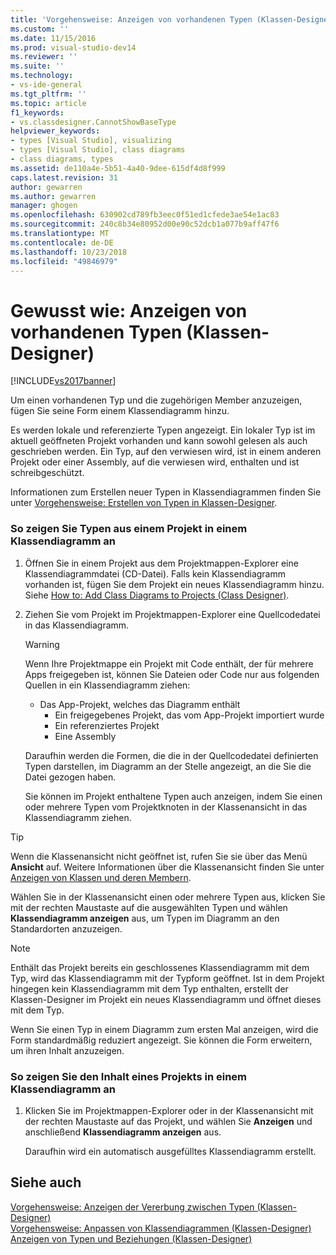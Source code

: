 ```yaml
---
title: 'Vorgehensweise: Anzeigen von vorhandenen Typen (Klassen-Designer) | Microsoft-Dokumentation'
ms.custom: ''
ms.date: 11/15/2016
ms.prod: visual-studio-dev14
ms.reviewer: ''
ms.suite: ''
ms.technology:
- vs-ide-general
ms.tgt_pltfrm: ''
ms.topic: article
f1_keywords:
- vs.classdesigner.CannotShowBaseType
helpviewer_keywords:
- types [Visual Studio], visualizing
- types [Visual Studio], class diagrams
- class diagrams, types
ms.assetid: de110a4e-5b51-4a40-9dee-615df4d8f999
caps.latest.revision: 31
author: gewarren
ms.author: gewarren
manager: ghogen
ms.openlocfilehash: 630902cd789fb3eec0f51ed1cfede3ae54e1ac83
ms.sourcegitcommit: 240c8b34e80952d00e90c52dcb1a077b9aff47f6
ms.translationtype: MT
ms.contentlocale: de-DE
ms.lasthandoff: 10/23/2018
ms.locfileid: "49846979"
---
```

# <a name="how-to-view-existing-types-class-designer"></a>Gewusst wie: Anzeigen von vorhandenen Typen (Klassen-Designer)
[!INCLUDE[vs2017banner](../includes/vs2017banner.md)]

Um einen vorhandenen Typ und die zugehörigen Member anzuzeigen, fügen Sie seine Form einem Klassendiagramm hinzu.  
  
 Es werden lokale und referenzierte Typen angezeigt. Ein lokaler Typ ist im aktuell geöffneten Projekt vorhanden und kann sowohl gelesen als auch geschrieben werden. Ein Typ, auf den verwiesen wird, ist in einem anderen Projekt oder einer Assembly, auf die verwiesen wird, enthalten und ist schreibgeschützt.  
  
 Informationen zum Erstellen neuer Typen in Klassendiagrammen finden Sie unter [Vorgehensweise: Erstellen von Typen in Klassen-Designer](../ide/how-to-create-types-by-using-class-designer.md).  
  
### <a name="to-see-types-in-a-project-on-a-class-diagram"></a>So zeigen Sie Typen aus einem Projekt in einem Klassendiagramm an  
  
1. Öffnen Sie in einem Projekt aus dem Projektmappen-Explorer eine Klassendiagrammdatei (CD-Datei). Falls kein Klassendiagramm vorhanden ist, fügen Sie dem Projekt ein neues Klassendiagramm hinzu. Siehe [How to: Add Class Diagrams to Projects (Class Designer)](../ide/how-to-add-class-diagrams-to-projects-class-designer.md).  
  
2. Ziehen Sie vom Projekt im Projektmappen-Explorer eine Quellcodedatei in das Klassendiagramm.  
  
   > [!WARNING]
   >  Wenn Ihre Projektmappe ein Projekt mit Code enthält, der für mehrere Apps freigegeben ist, können Sie Dateien oder Code nur aus folgenden Quellen in ein Klassendiagramm ziehen:  
   > 
   > - Das App-Projekt, welches das Diagramm enthält  
   >   -   Ein freigegebenes Projekt, das vom App-Projekt importiert wurde  
   >   -   Ein referenziertes Projekt  
   >   -   Eine Assembly  
  
    Daraufhin werden die Formen, die die in der Quellcodedatei definierten Typen darstellen, im Diagramm an der Stelle angezeigt, an die Sie die Datei gezogen haben.  
  
   Sie können im Projekt enthaltene Typen auch anzeigen, indem Sie einen oder mehrere Typen vom Projektknoten in der Klassenansicht in das Klassendiagramm ziehen.  
  
> [!TIP]
>  Wenn die Klassenansicht nicht geöffnet ist, rufen Sie sie über das Menü **Ansicht** auf. Weitere Informationen über die Klassenansicht finden Sie unter [Anzeigen von Klassen und deren Membern](http://msdn.microsoft.com/en-us/71e9e8f3-261a-4e0c-87bf-5ec48b8bf333).  
  
 Wählen Sie in der Klassenansicht einen oder mehrere Typen aus, klicken Sie mit der rechten Maustaste auf die ausgewählten Typen und wählen **Klassendiagramm anzeigen** aus, um Typen im Diagramm an den Standardorten anzuzeigen.  
  
> [!NOTE]
>  Enthält das Projekt bereits ein geschlossenes Klassendiagramm mit dem Typ, wird das Klassendiagramm mit der Typform geöffnet. Ist in dem Projekt hingegen kein Klassendiagramm mit dem Typ enthalten, erstellt der Klassen-Designer im Projekt ein neues Klassendiagramm und öffnet dieses mit dem Typ.  
  
 Wenn Sie einen Typ in einem Diagramm zum ersten Mal anzeigen, wird die Form standardmäßig reduziert angezeigt. Sie können die Form erweitern, um ihren Inhalt anzuzeigen.  
  
### <a name="to-display-the-contents-of-a-project-in-a-class-diagram"></a>So zeigen Sie den Inhalt eines Projekts in einem Klassendiagramm an  
  
1.  Klicken Sie im Projektmappen-Explorer oder in der Klassenansicht mit der rechten Maustaste auf das Projekt, und wählen Sie **Anzeigen** und anschließend **Klassendiagramm anzeigen** aus.  
  
     Daraufhin wird ein automatisch ausgefülltes Klassendiagramm erstellt.  
  
## <a name="see-also"></a>Siehe auch  
 [Vorgehensweise: Anzeigen der Vererbung zwischen Typen (Klassen-Designer)](../ide/how-to-view-inheritance-between-types-class-designer.md)   
 [Vorgehensweise: Anpassen von Klassendiagrammen (Klassen-Designer)](../ide/how-to-customize-class-diagrams-class-designer.md)   
 [Anzeigen von Typen und Beziehungen (Klassen-Designer)](../ide/viewing-types-and-relationships-class-designer.md)



